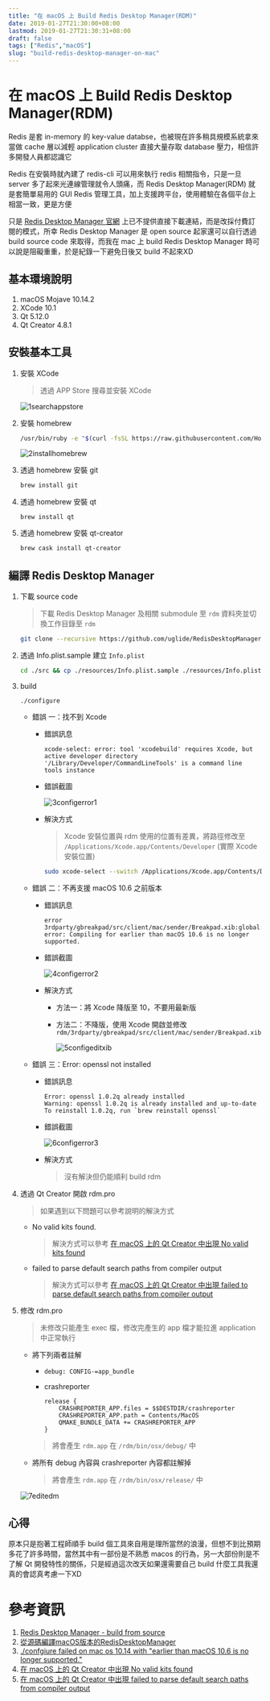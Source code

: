 ```yaml
---
title: "在 macOS 上 Build Redis Desktop Manager(RDM)"
date: 2019-01-27T21:30:00+08:00
lastmod: 2019-01-27T21:30:31+08:00
draft: false
tags: ["Redis","macOS"]
slug: "build-redis-desktop-manager-on-mac"
---
```

# 在 macOS 上 Build Redis Desktop Manager(RDM)
Redis 是套 in-memory 的 key-value databse，也被現在許多稍具規模系統拿來當做 cache 層以減輕 application cluster 直接大量存取 database 壓力，相信許多開發人員都認識它

Redis 在安裝時就內建了 redis-cli 可以用來執行 redis 相關指令，只是一旦 server 多了起來光連線管理就令人頭痛，而 Redis Desktop Manager(RDM) 就是套簡單易用的 GUI Redis 管理工具，加上支援跨平台，使用體驗在各個平台上相當一致，更是方便

只是 [Redis Desktop Manager 官網](https://redisdesktop.com/download) 上已不提供直接下載連結，而是改採付費訂閱的模式，所幸 Redis Desktop Manager 是 open source 起家還可以自行透過 build source code 來取得，而我在 mac 上 build Redis Desktop Manager 時可以說是阻礙重重，於是紀錄一下避免日後又 build 不起來XD 

## 基本環境說明
1. macOS Mojave 10.14.2
2. XCode 10.1
3. Qt 5.12.0
4. Qt Creator 4.8.1

## 安裝基本工具


1. 安裝 XCode

    >透過 APP Store 搜尋並安裝 XCode

    ![1searchappstore](https://user-images.githubusercontent.com/3851540/51802959-56e21880-228a-11e9-8d03-fbdae93c6b7b.png)

2. 安裝 homebrew

    ```bash
    /usr/bin/ruby -e "$(curl -fsSL https://raw.githubusercontent.com/Homebrew/install/master/install)"
    ```

    ![2installhomebrew](https://user-images.githubusercontent.com/3851540/51802960-56e21880-228a-11e9-9adc-dc59040fb83c.png)

3. 透過 homebrew 安裝 git

    ```bash
    brew install git
    ```

4. 透過 homebrew 安裝 qt

    ```
    brew install qt
    ```

5. 透過 homebrew 安裝 qt-creator

    ```bash
    brew cask install qt-creator
    ```

## 編譯 Redis Desktop Manager

1. 下載 source code 

    > 下載 Redis Desktop Manager 及相關 submodule 至 `rdm` 資料夾並切換工作目錄至 `rdm`

    ```bash
    git clone --recursive https://github.com/uglide/RedisDesktopManager.git -b 0.9 rdm && cd ./rdm
    ````

2. 透過 Info.plist.sample 建立 `Info.plist`

    ```bash
    cd ./src && cp ./resources/Info.plist.sample ./resources/Info.plist
    ```

5. build
    
    
    ```
    ./configure
    ```
   
   - 錯誤 一：找不到 Xcode

        - 錯誤訊息
      
            ```
            xcode-select: error: tool 'xcodebuild' requires Xcode, but active developer directory '/Library/Developer/CommandLineTools' is a command line tools instance
            ```
        - 錯誤截圖
            
            ![3configerror1](https://user-images.githubusercontent.com/3851540/51802961-56e21880-228a-11e9-9bb5-84078ad91686.png)

        - 解決方式
            
            > Xcode 安裝位置與 rdm 使用的位置有差異，將路徑修改至 `/Applications/Xcode.app/Contents/Developer` (實際 Xcode 安裝位置)


            ```bash
            sudo xcode-select --switch /Applications/Xcode.app/Contents/Developer
            ```


   - 錯誤 二：不再支援 macOS 10.6 之前版本
    
        - 錯誤訊息
            ```
            error 3rdparty/gbreakpad/src/client/mac/sender/Breakpad.xib:global: error: Compiling for earlier than macOS 10.6 is no longer supported.
            ```
        - 錯誤截圖

            ![4configerror2](https://user-images.githubusercontent.com/3851540/51802962-577aaf00-228a-11e9-88c4-a4c8750ddd30.png)

        - 解決方式
            - 方法一：將 Xcode 降版至 10，不要用最新版
            - 方法二：不降版，使用 Xcode 開啟並修改 `rdm/3rdparty/gbreakpad/src/client/mac/sender/Breakpad.xib`

                ![5configeditxib](https://user-images.githubusercontent.com/3851540/51802963-577aaf00-228a-11e9-9a51-acd28c300f5c.png)

    - 錯誤 三：Error: openssl not installed

        - 錯誤訊息
            
            ```
            Error: openssl 1.0.2q already installed
            Warning: openssl 1.0.2q is already installed and up-to-date
            To reinstall 1.0.2q, run `brew reinstall openssl`
            ``` 
        - 錯誤截圖
            
            ![6configerror3](https://user-images.githubusercontent.com/3851540/51802964-577aaf00-228a-11e9-8cf8-9c4976adb5e3.png)
        - 解決方式
            
            >沒有解決但仍能順利 build rdm

6. 透過 Qt Creator 開啟 rdm.pro

    > 如果遇到以下問題可以參考說明的解決方式

    - No valid kits found.
        
        > 解決方式可以參考 [在 macOS 上的 Qt Creator 中出現 No valid kits found](https://blog.yowko.com/no-valid-kits-found-on-mac) 

    - failed to parse default search paths from compiler output

        > 解決方式可以參考 [在 macOS 上的 Qt Creator 中出現 failed to parse default search paths from compiler output](https://blog.yowko.com/failed-to-parse-default-search-paths-from-compiler-output)

7. 修改 rdm.pro

    > 未修改只能產生 exec 檔，修改完產生的 app 檔才能拉進 application 中正常執行

    - 將下列兩者註解 
        - `debug: CONFIG-=app_bundle`
        -  crashreporter

            ```
            release {
                CRASHREPORTER_APP.files = $$DESTDIR/crashreporter
                CRASHREPORTER_APP.path = Contents/MacOS
                QMAKE_BUNDLE_DATA += CRASHREPORTER_APP
            }
           ```   
        
        > 將會產生 `rdm.app` 在 ⁨`/rdm⁩/bin⁩/osx⁩/debug/⁩` 中
    
    - 將所有 debug 內容與 crashreporter 內容都註解掉
        
        >將會產生 `rdm.app` 在 ⁨`/rdm⁩/bin⁩/osx⁩/release/⁩` 中

    ![7editedm](https://user-images.githubusercontent.com/3851540/51802965-58134580-228a-11e9-907e-f0b1e5f094bb.png)

## 心得
原本只是抱著工程師順手 build 個工具來自用是理所當然的浪漫，但想不到比預期多花了許多時間，當然其中有一部份是不熟悉 macos 的行為，另一大部份則是不了解 Qt 開發特性的關係，只是經過這次改天如果還需要自己 build 什麼工具我還真的會認真考慮一下XD


# 參考資訊
1. [Redis Desktop Manager - build from source](http://docs.redisdesktop.com/en/latest/install/#build-from-source)
2. [從源碼編譯macOS版本的RedisDesktopManager](https://dalao.page/2018/11/12/build-rdm-for-mac-from-source/)
3. [./confgiure failed on mac os 10.14 with "earlier than macOS 10.6 is no longer supported."](https://github.com/uglide/RedisDesktopManager/issues/4284#issuecomment-437241877)
4. [在 macOS 上的 Qt Creator 中出現 No valid kits found](https://blog.yowko.com/no-valid-kits-found-on-mac) 
5. [在 macOS 上的 Qt Creator 中出現 failed to parse default search paths from compiler output](https://blog.yowko.com/failed-to-parse-default-search-paths-from-compiler-output)